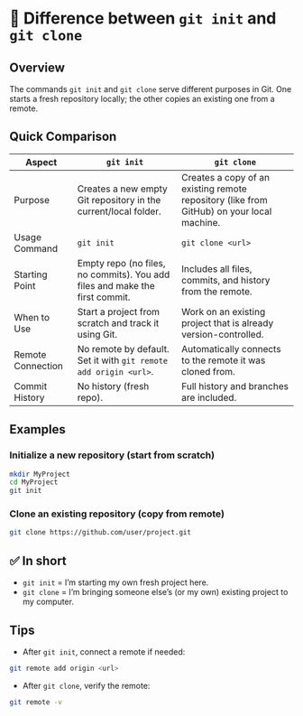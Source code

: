 # 🔑 Difference between `git init` and `git clone`

## Overview

The commands `git init` and `git clone` serve different purposes in Git. One starts a fresh repository locally; the other copies an existing one from a remote.

## Quick Comparison

| Aspect | `git init` | `git clone` |
|---|---|---|
| Purpose | Creates a new empty Git repository in the current/local folder. | Creates a copy of an existing remote repository (like from GitHub) on your local machine. |
| Usage Command | `git init` | `git clone <url>` |
| Starting Point | Empty repo (no files, no commits). You add files and make the first commit. | Includes all files, commits, and history from the remote. |
| When to Use | Start a project from scratch and track it using Git. | Work on an existing project that is already version-controlled. |
| Remote Connection | No remote by default. Set it with `git remote add origin <url>`. | Automatically connects to the remote it was cloned from. |
| Commit History | No history (fresh repo). | Full history and branches are included. |

## Examples

### Initialize a new repository (start from scratch)
```bash
mkdir MyProject
cd MyProject
git init
```

### Clone an existing repository (copy from remote)
```bash
git clone https://github.com/user/project.git
```

## ✅ In short

- `git init` = I’m starting my own fresh project here.
- `git clone` = I’m bringing someone else’s (or my own) existing project to my computer.

## Tips

- After `git init`, connect a remote if needed:
```bash
git remote add origin <url>
```

- After `git clone`, verify the remote:
```bash
git remote -v
```
